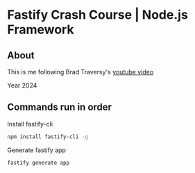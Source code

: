 # Fastify Crash Course | Node.js Framework

## About

This is me following Brad Traversy's [youtube video](https://youtu.be/Lk-uVEVGxOA)

Year 2024

## Commands run in order

Install fastify-cli

```zsh
npm install fastify-cli -g
```

Generate fastify app

```zsh
fastify generate app
```
